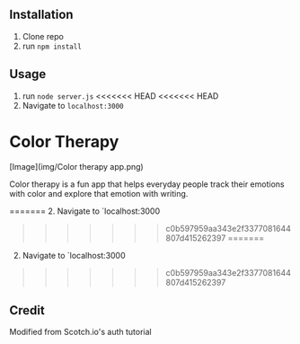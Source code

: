 ## Installation

1. Clone repo
2. run `npm install`

## Usage

1. run `node server.js`
<<<<<<< HEAD
<<<<<<< HEAD
2. Navigate to `localhost:3000`

# Color Therapy
[Image](img/Color therapy app.png)


Color therapy is a fun app that helps everyday people track their emotions with color and explore that emotion with writing.


=======
2. Navigate to `localhost:3000
>>>>>>> c0b597959aa343e2f3377081644807d415262397
=======
2. Navigate to `localhost:3000
>>>>>>> c0b597959aa343e2f3377081644807d415262397

## Credit

Modified from Scotch.io's auth tutorial
